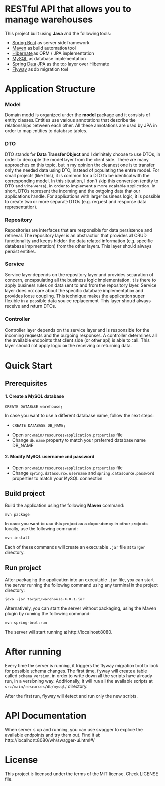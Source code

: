 # RESTful API that allows you to manage warehouses
This project built using **Java** and the following tools:
- [Spring Boot](https://spring.io/projects/spring-boot) as server side framework
- [Maven](https://maven.apache.org/) as build automation tool
- [Hibernate](https://hibernate.org/) as ORM / JPA implementation
- [MySQL](https://www.mysql.com/) as database implementation
- [Spring Data JPA](https://spring.io/projects/spring-data-jpa) as the top layer over Hibernate
- [Flyway](https://flywaydb.org/) as db migration tool

# Application Structure

### Model

Domain model is organized under the **model** package and it consists of entity classes. Entities use various annotations that describe the
relationships between each other. All these annotations are used by JPA in order to map entities to database tables.


### DTO

DTO stands for **Data Transfer Object** and I definitely choose to use DTOs, in order to decouple the model layer from the client side.
There are many approaches on this topic, but in my opinion the cleanest one is to transfer only the needed data using DTO, instead of
populating the entire model. For small projects (like this), it is common for a DTO to be identical with the corresponding model. In this
situation, I don't skip this conversion (entity to DTO and vice versa), in order to implement a more scalable application. In short, DTOs
represent the incoming and the outgoing data that our applications handle. For applications with larger business logic, it is possible to
create two or more separate DTOs (e.g. request and response data representation).

### Repository

Repositories are interfaces that are responsible for data persistence and retrieval. The repository layer is an abstraction that provides all
CRUD functionality and keeps hidden the data related information (e.g. specific database implmentation) from the other layers. This layer
should always persist entities.

### Service

Service layer depends on the repository layer and provides separation of concern, encapsulating all the business logic implementation. It is
there to apply business rules on data sent to and from the repository layer. Service layer does not care about the specific database implementation
and provides loose coupling. This technique makes the application super flexible in a possible data source replacement. This layer should
always receive and return DTOs.

### Controller

Controller layer depends on the service layer and is responsible for the incoming requests and the outgoing responses. A controller determines all the
available endpoints that client side (or other api) is able to call. This layer should not apply logic on the receiving or returning data.

# Quick Start

## Prerequisites

#### 1. Create a MySQL database

```
CREATE DATABASE warehouse;
```
In case you want to use a different database name, follow the next steps:
 -  ```
    CREATE DATABASE DB_NAME;
    ```
 - Open ```src/main/resources/application.properties``` file
 - Change ```db.name``` property to match your preferred database name DB_NAME

#### 2. Modify MySQL username and password

- Open ```src/main/resources/application.properties``` file
- Change ```spring.datasource.username``` and ```spring.datasource.password``` properties to match your MySQL connection

## Build project

Build the application using the following **Maven** command:
```
mvn package
```
In case you want to use this project as a dependency in other
projects locally, use the following command:
```
mvn install
```
Each of these commands will create an executable ```.jar``` file at ```targer``` directory.

## Run project

After packaging the application into an executable ```.jar``` file, you can start the server running the following command using any terminal in the project directory:
```
java -jar target/warehouse-0.0.1.jar
```
Alternatively, you can start the server without packaging, using the Maven plugin by running the following command:
```
mvn spring-boot:run
```
The server will start running at http://localhost:8080.


# After running

Every time the server is running, it triggers the flyway migration tool to look for possible schema changes. The first time, flyway will create a table called
```schema_version```, in order to write down all the scripts have already run, in a versioning way. Additionally, it will run all the available scripts at
```src/main/resources/db/mysql/``` directory.  

After the first run, flyway will detect and run only the new scripts.


# API Documentation

When server is up and running, you can use swagger to explore the available endpoints and try them out. Find it at:
http://localhost:8080/wh/swagger-ui.html#/

# License
This project is licensed under the terms of the MIT license. Check LICENSE file.
